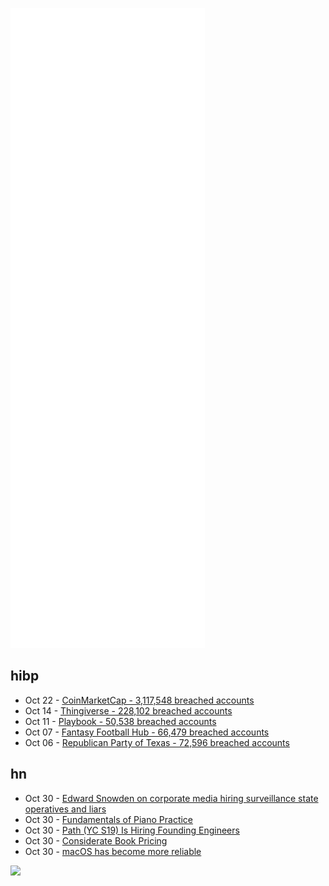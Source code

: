 ![Metrics](https://raw.githubusercontent.com/phixion/phixion/master/metrics.svg)

## hibp

<!--
for https://github.com/phixion/phixion/blob/main/.github/workflows/feeds.yml
-->
<!--START_SECTION:haveibeenpwnd-->
- Oct 22 - [CoinMarketCap - 3,117,548 breached accounts](https://haveibeenpwned.com/PwnedWebsites#CoinMarketCap)
- Oct 14 - [Thingiverse - 228,102 breached accounts](https://haveibeenpwned.com/PwnedWebsites#Thingiverse)
- Oct 11 - [Playbook - 50,538 breached accounts](https://haveibeenpwned.com/PwnedWebsites#Playbook)
- Oct 07 - [Fantasy Football Hub - 66,479 breached accounts](https://haveibeenpwned.com/PwnedWebsites#FantasyFootballHub)
- Oct 06 - [Republican Party of Texas - 72,596 breached accounts](https://haveibeenpwned.com/PwnedWebsites#RepublicanPartyOfTexas)
<!--END_SECTION:haveibeenpwnd-->

## hn

<!--
for https://github.com/phixion/phixion/blob/main/.github/workflows/feeds.yml
-->
<!--START_SECTION:hn-->
- Oct 30 - [Edward Snowden on corporate media hiring surveillance state operatives and liars](https://twitter.com/Snowden/status/1454542964470996999)
- Oct 30 - [Fundamentals of Piano Practice](https://fundamentals-of-piano-practice.readthedocs.io/)
- Oct 30 - [Path (YC S19) Is Hiring Founding Engineers](https://www.notion.so/pathfinance/Fullstack-Engineer-Path-YC-S19-ff0fd31fa5d4410dafce77f83403ce0d)
- Oct 30 - [Considerate Book Pricing](https://sive.rs/bp)
- Oct 30 - [macOS has become more reliable](https://eclecticlight.co/2021/10/29/how-macos-is-more-reliable-and-doesnt-need-reinstalling/)
<!--END_SECTION:hn-->

<!--
for https://yhype.me
-->
![](https://hit.yhype.me/github/profile?user_id=13013670)
